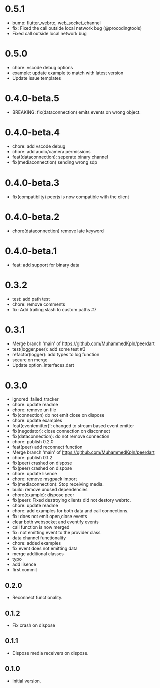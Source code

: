 # 0.5.1
- bump: flutter_webrtc, web_socket_channel
- fix: Fixed the call outside local network bug (@procodingtools)
- Fixed call outside local network bug

# 0.5.0
- chore: vscode debug options
- example: update example to match with latest version
- Update issue templates

# 0.4.0-beta.5
- BREAKING: fix(dataconnection) emits events on wrong object.

# 0.4.0-beta.4
- chore: add vscode debug
- chore: add audio/camera permissions
- feat(dataconnection): seperate binary  channel
- fix(mediaconnection) sending wrong sdp

# 0.4.0-beta.3
- fix(compatibilty) peerjs is now compatible with the client

# 0.4.0-beta.2
- chore(dataconnection) remove late keyword

# 0.4.0-beta.1
- feat: add support for binary data

# 0.3.2
- test: add path test
- chore: remove comments
- fix: Add trailing slash to custom paths #7

# 0.3.1
- Merge branch 'main' of https://github.com/MuhammedKpln/peerdart
- test(logger,peer): add some test #3
- refactor(logger): add types to log function
- secure on merge
- Update option_interfaces.dart

# 0.3.0
- ignored .failed_tracker
- chore: update readme
- chore: remove un file
- fix(connection) do not emit close on dispose
- chore: update examples
- feat(eventemitter)!: changed to stream based event emitter
- fix(negotiator): close connection on disconnect
- fix(dataconnection): do not remove connection
- chore: publish 0.2.0
- feat(peer) add reconnect function
- Merge branch 'main' of https://github.com/MuhammedKpln/peerdart
- chore: publish 0.1.2
- fix(peer) crashed on dispose
- fix(peer) crashed on dispose
- chore: update lisence
- chore: remove msgpack import
- fix(mediaconnection): Stop receiving media.
- build: remove unused dependencies
- chore(example): dispose peer
- fix(peer): Fixed destroying clients did not destory webrtc.
- chore: update readme
- chore: add examples for both data and call connections.
- fix: does not emit open,close events
- clear both websocket and eventify events
- call function is now merged
- fix: not emitting event to the provider class
- data channel functionality
- chore: added examples
- fix event does not emitting data
- merge additional classes
- typo
- add lisence
- first commit

## 0.2.0

- Reconnect functionality.


## 0.1.2

- Fix crash on dispose


## 0.1.1

- Dispose media receivers on dispose.


## 0.1.0

- Initial version.

